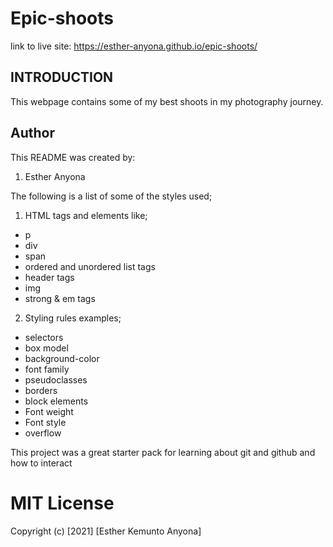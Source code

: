 
# **Epic-shoots**
link to live site: https://esther-anyona.github.io/epic-shoots/
## **INTRODUCTION**
This webpage contains some of my best shoots in my photography journey. 

## **Author**

This README was created by:
1. Esther Anyona

The following is a list of some of the styles used;

1. HTML tags and elements like;

* p
* div
* span
* ordered and unordered list tags
* header tags
* img
* strong & em tags

2. Styling rules examples;
* selectors
* box model
* background-color
* font family
* pseudoclasses
* borders
* block elements
* Font weight 
* Font style
* overflow

This project was a great starter pack for learning about git and github and how to interact 

# MIT License

Copyright (c) [2021] [Esther Kemunto Anyona]